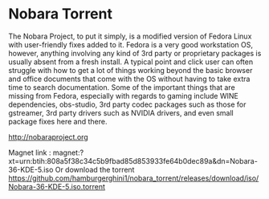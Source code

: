 # Nobara Torrent

The Nobara Project, to put it simply, is a modified version of Fedora Linux with user-friendly fixes added to it. Fedora is a very good workstation OS, however, anything involving any kind of 3rd party or proprietary packages is usually absent from a fresh install. A typical point and click user can often struggle with how to get a lot of things working beyond the basic browser and office documents that come with the OS without having to take extra time to search documentation. Some of the important things that are missing from Fedora, especially with regards to gaming include WINE dependencies, obs-studio, 3rd party codec packages such as those for gstreamer, 3rd party drivers such as NVIDIA drivers, and even small package fixes here and there. 

http://nobaraproject.org

Magnet link : magnet:?xt=urn:btih:808a5f38c34c5b9fbad85d853933fe64b0dec89a&dn=Nobara-36-KDE-5.iso
Or download the torrent https://github.com/hamburgerghini1/nobara_torrent/releases/download/iso/Nobara-36-KDE-5.iso.torrent
